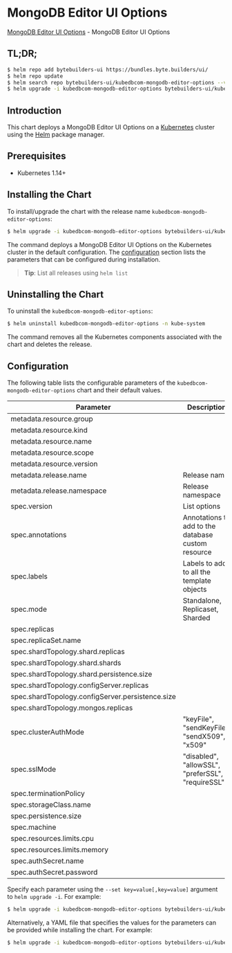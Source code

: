# MongoDB Editor UI Options

[MongoDB Editor UI Options](https://byte.builders) - MongoDB Editor UI Options

## TL;DR;

```bash
$ helm repo add bytebuilders-ui https://bundles.byte.builders/ui/
$ helm repo update
$ helm search repo bytebuilders-ui/kubedbcom-mongodb-editor-options --version=v0.4.2
$ helm upgrade -i kubedbcom-mongodb-editor-options bytebuilders-ui/kubedbcom-mongodb-editor-options -n kube-system --create-namespace --version=v0.4.2
```

## Introduction

This chart deploys a MongoDB Editor UI Options on a [Kubernetes](http://kubernetes.io) cluster using the [Helm](https://helm.sh) package manager.

## Prerequisites

- Kubernetes 1.14+

## Installing the Chart

To install/upgrade the chart with the release name `kubedbcom-mongodb-editor-options`:

```bash
$ helm upgrade -i kubedbcom-mongodb-editor-options bytebuilders-ui/kubedbcom-mongodb-editor-options -n kube-system --create-namespace --version=v0.4.2
```

The command deploys a MongoDB Editor UI Options on the Kubernetes cluster in the default configuration. The [configuration](#configuration) section lists the parameters that can be configured during installation.

> **Tip**: List all releases using `helm list`

## Uninstalling the Chart

To uninstall the `kubedbcom-mongodb-editor-options`:

```bash
$ helm uninstall kubedbcom-mongodb-editor-options -n kube-system
```

The command removes all the Kubernetes components associated with the chart and deletes the release.

## Configuration

The following table lists the configurable parameters of the `kubedbcom-mongodb-editor-options` chart and their default values.

|                    Parameter                     |                    Description                     |         Default         |
|--------------------------------------------------|----------------------------------------------------|-------------------------|
| metadata.resource.group                          |                                                    | <code>kubedb.com</code> |
| metadata.resource.kind                           |                                                    | <code>MongoDB</code>    |
| metadata.resource.name                           |                                                    | <code>mongodbs</code>   |
| metadata.resource.scope                          |                                                    | <code>Namespaced</code> |
| metadata.resource.version                        |                                                    | <code>v1alpha2</code>   |
| metadata.release.name                            | Release name                                       | <code>""</code>         |
| metadata.release.namespace                       | Release namespace                                  | <code>""</code>         |
| spec.version                                     | List options                                       | <code>3.4.17</code>     |
| spec.annotations                                 | Annotations to add to the database custom resource | <code>{}</code>         |
| spec.labels                                      | Labels to add to all the template objects          | <code>{}</code>         |
| spec.mode                                        | Standalone, Replicaset, Sharded                    | <code>Standalone</code> |
| spec.replicas                                    |                                                    | <code>1</code>          |
| spec.replicaSet.name                             |                                                    | <code>rs0</code>        |
| spec.shardTopology.shard.replicas                |                                                    | <code>3</code>          |
| spec.shardTopology.shard.shards                  |                                                    | <code>3</code>          |
| spec.shardTopology.shard.persistence.size        |                                                    | <code>10Gi</code>       |
| spec.shardTopology.configServer.replicas         |                                                    | <code>3</code>          |
| spec.shardTopology.configServer.persistence.size |                                                    | <code>2Gi</code>        |
| spec.shardTopology.mongos.replicas               |                                                    | <code>3</code>          |
| spec.clusterAuthMode                             | "keyFile", "sendKeyFile", "sendX509", "x509"       | <code>keyFile</code>    |
| spec.sslMode                                     | "disabled", "allowSSL", "preferSSL", "requireSSL"  | <code>disabled</code>   |
| spec.terminationPolicy                           |                                                    | <code>WipeOut</code>    |
| spec.storageClass.name                           |                                                    | <code>standard</code>   |
| spec.persistence.size                            |                                                    | <code>10Gi</code>       |
| spec.machine                                     |                                                    | <code>""</code>         |
| spec.resources.limits.cpu                        |                                                    | <code>500m</code>       |
| spec.resources.limits.memory                     |                                                    | <code>1Gi</code>        |
| spec.authSecret.name                             |                                                    | <code>""</code>         |
| spec.authSecret.password                         |                                                    | <code>""</code>         |


Specify each parameter using the `--set key=value[,key=value]` argument to `helm upgrade -i`. For example:

```bash
$ helm upgrade -i kubedbcom-mongodb-editor-options bytebuilders-ui/kubedbcom-mongodb-editor-options -n kube-system --create-namespace --version=v0.4.2 --set metadata.resource.group=kubedb.com
```

Alternatively, a YAML file that specifies the values for the parameters can be provided while
installing the chart. For example:

```bash
$ helm upgrade -i kubedbcom-mongodb-editor-options bytebuilders-ui/kubedbcom-mongodb-editor-options -n kube-system --create-namespace --version=v0.4.2 --values values.yaml
```
